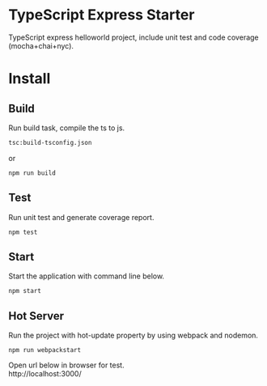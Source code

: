 TypeScript Express Starter
=======
TypeScript express helloworld project, include unit test and code coverage (mocha+chai+nyc).

# Install
## Build
Run build task, compile the ts to js.
```bash
tsc:build-tsconfig.json
```
or
```
npm run build
```
## Test
Run unit test and generate coverage report.
```
npm test
```

## Start
Start the application with command line below. 
```
npm start
```
## Hot Server
Run the project with hot-update property by using webpack and nodemon.

```
npm run webpackstart
```

Open url below in browser for test.    
http://localhost:3000/
